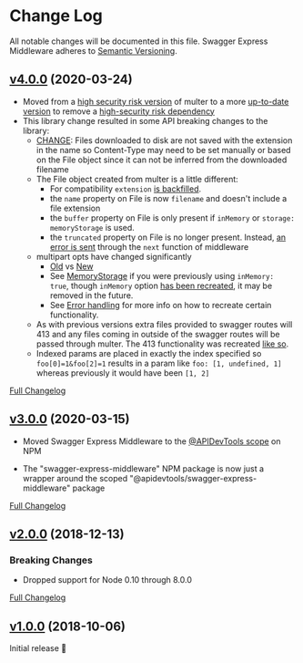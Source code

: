 Change Log
====================================================================================================
All notable changes will be documented in this file.
Swagger Express Middleware adheres to [Semantic Versioning](http://semver.org/).



[v4.0.0](https://github.com/APIDevTools/swagger-express-middleware/tree/v4.0.0) (2020-03-24)
----------------------------------------------------------------------------------------------------

- Moved from a [high security risk version](https://www.npmjs.com/package/multer/v/0.1.8) of multer
  to a more [up-to-date version](https://www.npmjs.com/package/multer/v/1.4.2) to remove a
  [high-security risk dependency](https://www.npmjs.com/advisories/1469)
- This library change resulted in some API breaking changes to the library:
  * [CHANGE](https://github.com/APIDevTools/swagger-express-middleware/pull/165#discussion_r396014909):
    Files downloaded to disk are not saved with the extension in the name so Content-Type may need to
    be set manually or based on the File object since it can not be inferred from the downloaded filename
  * The File object created from multer is a little different:
    - For compatibility `extension`
      [is backfilled](https://github.com/APIDevTools/swagger-express-middleware/pull/165/files#diff-0819ff236dc445648af37b543cd2b958R63).
    - the `name` property on File is now `filename` and doesn't include a file extension
    - the `buffer` property on File is only present if `inMemory` or `storage: memoryStorage` is used.
    - the `truncated` property on File is no longer present. Instead,
      [an error is sent](https://github.com/expressjs/multer/blob/805170c61530e1f1cafd818c9b63d16a9dd46c36/lib/make-middleware.js#L84-L85)
      through the `next` function of middleware
  * multipart opts have changed significantly
    - [Old](https://github.com/expressjs/multer/tree/b3c444728277202d1f5f720cc7269883ff888386#options)
      vs [New](https://github.com/expressjs/multer/tree/v1.4.2#multeropts)
    - See [MemoryStorage](https://github.com/expressjs/multer/tree/v1.4.2#memorystorage) if you were previously using
      `inMemory: true`, though `inMemory` option [has been recreated](https://github.com/APIDevTools/swagger-express-middleware/pull/165#discussion_r396015204),
      it may be removed in the future.
    - See [Error handling](https://github.com/expressjs/multer/tree/v1.4.2#error-handling) for more info on how to
    recreate certain functionality.
  * As with previous versions extra files provided to swagger routes will 413 and any files coming
    in outside of the swagger routes will be passed through multer. The 413 functionality was recreated
    [like so](https://github.com/APIDevTools/swagger-express-middleware/pull/165#discussion_r396015249).
  * Indexed params are placed in exactly the index specified so `foo[0]=1&foo[2]=1` results in a param
    like `foo: [1, undefined, 1]` whereas previously it would have been `[1, 2]`


[Full Changelog](https://github.com/APIDevTools/swagger-express-middleware/compare/v3.0.1...v4.0.0)

[v3.0.0](https://github.com/APIDevTools/swagger-express-middleware/tree/v3.0.0) (2020-03-15)
----------------------------------------------------------------------------------------------------

- Moved Swagger Express Middleware to the [@APIDevTools scope](https://www.npmjs.com/org/apidevtools) on NPM

- The "swagger-express-middleware" NPM package is now just a wrapper around the scoped "@apidevtools/swagger-express-middleware" package

[Full Changelog](https://github.com/APIDevTools/swagger-express-middleware/compare/v2.0.5...v3.0.0)



[v2.0.0](https://github.com/APIDevTools/swagger-express-middleware/tree/v2.0.0) (2018-12-13)
----------------------------------------------------------------------------------------------------

### Breaking Changes

- Dropped support for Node 0.10 through 8.0.0

[Full Changelog](https://github.com/APIDevTools/swagger-express-middleware/compare/v1.2.0...v2.0.0)



[v1.0.0](https://github.com/APIDevTools/swagger-express-middleware/tree/v1.0.0) (2018-10-06)
----------------------------------------------------------------------------------------------------

Initial release 🎉
